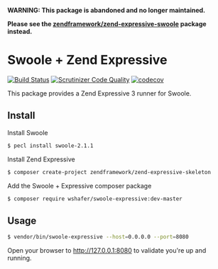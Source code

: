 **WARNING: This package is abandoned and no longer maintained.**

**Please see the [zendframework/zend-expressive-swoole](https://github.com/zendframework/zend-expressive-swoole) 
package instead.**


# Swoole + Zend Expressive
[![Build Status](https://travis-ci.org/wshafer/swoole-expressive.svg?branch=master)](https://travis-ci.org/wshafer/swoole-expressive)
[![Scrutinizer Code Quality](https://scrutinizer-ci.com/g/wshafer/swoole-expressive/badges/quality-score.png?b=master)](https://scrutinizer-ci.com/g/wshafer/swoole-expressive/?branch=master)
[![codecov](https://codecov.io/gh/wshafer/swoole-expressive/branch/master/graph/badge.svg)](https://codecov.io/gh/wshafer/swoole-expressive)

This package provides a Zend Expressive 3 runner for Swoole.

## Install

Install Swoole
```bash
$ pecl install swoole-2.1.1
```

Install Zend Expressive
```bash
$ composer create-project zendframework/zend-expressive-skeleton
```

Add the Swoole + Expressive composer package

```bash
$ composer require wshafer/swoole-expressive:dev-master
```



## Usage

```bash
$ vendor/bin/swoole-expressive --host=0.0.0.0 --port=8080
```

Open your browser to http://127.0.0.1:8080 to validate you're
up and running.
